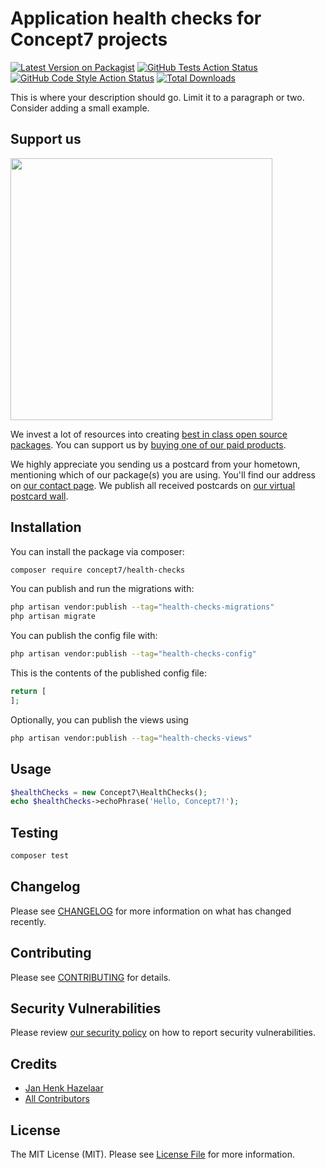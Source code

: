 # Application health checks for Concept7 projects

[![Latest Version on Packagist](https://img.shields.io/packagist/v/concept7/health-checks.svg?style=flat-square)](https://packagist.org/packages/concept7/health-checks)
[![GitHub Tests Action Status](https://img.shields.io/github/actions/workflow/status/concept7/health-checks/run-tests.yml?branch=main&label=tests&style=flat-square)](https://github.com/concept7/health-checks/actions?query=workflow%3Arun-tests+branch%3Amain)
[![GitHub Code Style Action Status](https://img.shields.io/github/actions/workflow/status/concept7/health-checks/fix-php-code-style-issues.yml?branch=main&label=code%20style&style=flat-square)](https://github.com/concept7/health-checks/actions?query=workflow%3A"Fix+PHP+code+style+issues"+branch%3Amain)
[![Total Downloads](https://img.shields.io/packagist/dt/concept7/health-checks.svg?style=flat-square)](https://packagist.org/packages/concept7/health-checks)

This is where your description should go. Limit it to a paragraph or two. Consider adding a small example.

## Support us

[<img src="https://github-ads.s3.eu-central-1.amazonaws.com/health-checks.jpg?t=1" width="419px" />](https://spatie.be/github-ad-click/health-checks)

We invest a lot of resources into creating [best in class open source packages](https://spatie.be/open-source). You can support us by [buying one of our paid products](https://spatie.be/open-source/support-us).

We highly appreciate you sending us a postcard from your hometown, mentioning which of our package(s) you are using. You'll find our address on [our contact page](https://spatie.be/about-us). We publish all received postcards on [our virtual postcard wall](https://spatie.be/open-source/postcards).

## Installation

You can install the package via composer:

```bash
composer require concept7/health-checks
```

You can publish and run the migrations with:

```bash
php artisan vendor:publish --tag="health-checks-migrations"
php artisan migrate
```

You can publish the config file with:

```bash
php artisan vendor:publish --tag="health-checks-config"
```

This is the contents of the published config file:

```php
return [
];
```

Optionally, you can publish the views using

```bash
php artisan vendor:publish --tag="health-checks-views"
```

## Usage

```php
$healthChecks = new Concept7\HealthChecks();
echo $healthChecks->echoPhrase('Hello, Concept7!');
```

## Testing

```bash
composer test
```

## Changelog

Please see [CHANGELOG](CHANGELOG.md) for more information on what has changed recently.

## Contributing

Please see [CONTRIBUTING](CONTRIBUTING.md) for details.

## Security Vulnerabilities

Please review [our security policy](../../security/policy) on how to report security vulnerabilities.

## Credits

- [Jan Henk Hazelaar](https://github.com/concept7)
- [All Contributors](../../contributors)

## License

The MIT License (MIT). Please see [License File](LICENSE.md) for more information.
